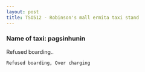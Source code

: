 ```yaml
---
layout: post
title: TSO512 - Robinson's mall ermita taxi stand
---
```


### Name of taxi: pagsinhunin

Refused boarding.. 

```Refused boarding, Over charging```
